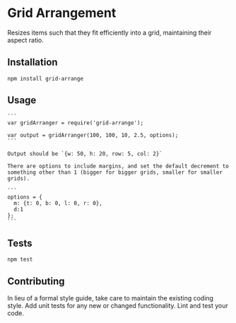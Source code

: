 
Grid Arrangement
=========

Resizes items such that they fit efficiently into a grid, maintaining their aspect ratio. 

## Installation

  `npm install grid-arrange`

## Usage

    ```
    var gridArranger = require('grid-arrange');

    var output = gridArranger(100, 100, 10, 2.5, options); 
    ```

    Output should be `{w: 50, h: 20, row: 5, col: 2}` 
    
    There are options to include margins, and set the default decrement to something other than 1 (bigger for bigger grids, smaller for smaller grids).

    ```
    options = {
      m: {t: 0, b: 0, l: 0, r: 0},
      d:1
    };
    ```  

## Tests

  `npm test`

## Contributing

In lieu of a formal style guide, take care to maintain the existing coding style. Add unit tests for any new or changed functionality. Lint and test your code.
